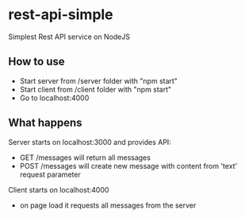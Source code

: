 # rest-api-simple
Simplest Rest API service on NodeJS

## How to use
- Start server from /server folder with "npm start"
- Start client from /client folder with "npm start"
- Go to localhost:4000

## What happens
Server starts on localhost:3000 and provides API:
- GET /messages will return all messages
- POST /messages will create new message with content from 'text' request parameter

Client starts on localhost:4000
- on page load it requests all messages from the server
